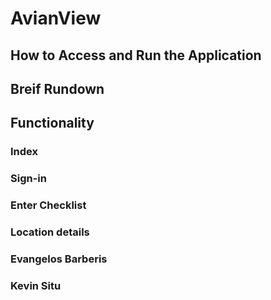 # AvianView


## How to Access and Run the Application


## Breif Rundown 



## Functionality

### Index

### Sign-in 

### Enter Checklist

### Location details

### Evangelos Barberis

### Kevin Situ